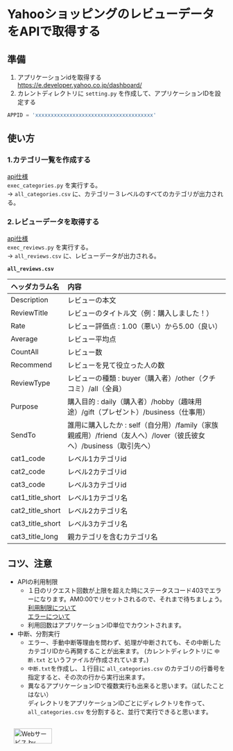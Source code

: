 # YahooショッピングのレビューデータをAPIで取得する
## 準備
1. アプリケーションidを取得する  
https://e.developer.yahoo.co.jp/dashboard/
1. カレントディレクトリに `setting.py` を作成して、アプリケーションIDを設定する  
```python
APPID = 'xxxxxxxxxxxxxxxxxxxxxxxxxxxxxxxxxxxxxx'
```
## 使い方
### 1.カテゴリ一覧を作成する
[api仕様](https://developer.yahoo.co.jp/webapi/shopping/shopping/v1/categorysearch.html)  
`exec_categories.py` を実行する。  
-> `all_categories.csv` に、カテゴリー３レベルのすべてのカテゴリが出力される。

### 2.レビューデータを取得する
[api仕様](https://developer.yahoo.co.jp/webapi/shopping/shopping/v1/reviewsearch.html)  
`exec_reviews.py` を実行する。  
-> `all_reviews.csv` に、レビューデータが出力される。

**`all_reviews.csv`**

|ヘッダカラム名|内容|
|:---|:---|
|Description|レビューの本文|
|ReviewTitle|レビューのタイトル文（例：購入しました！）|
|Rate|レビュー評価点 : 1.00（悪い）から5.00（良い）|
|Average|レビュー平均点|
|CountAll|レビュー数|
|Recommend|レビューを見て役立った人の数|
|ReviewType|レビューの種類 : buyer（購入者）/other（クチコミ）/all（全員）|
|Purpose|購入目的 : daily（購入者）/hobby（趣味用途）/gift（プレゼント）/business（仕事用）|
|SendTo|誰用に購入したか : self（自分用）/family（家族親戚用）/friend（友人へ）/lover（彼氏彼女へ）/business（取引先へ）|
|cat1_code|レベル1カテゴリid|
|cat2_code|レベル2カテゴリid|
|cat3_code|レベル3カテゴリid|
|cat1_title_short|レベル1カテゴリ名|
|cat2_title_short|レベル2カテゴリ名|
|cat3_title_short|レベル3カテゴリ名|
|cat3_title_long|親カテゴリを含むカテゴリ名|

## コツ、注意
- APIの利用制限  
    - １日のリクエスト回数が上限を超えた時にステータスコード403でエラーになります。AM0:00でリセットされるので、それまで待ちましょう。  
    [利用制限について](https://developer.yahoo.co.jp/appendix/rate.html)  
    [エラーについて](https://developer.yahoo.co.jp/appendix/errors.html)
    - 利用回数はアプリケーションID単位でカウントされます。
- 中断、分割実行
    - エラー、手動中断等理由を問わず、処理が中断されても、その中断したカテゴリIDから再開することが出来ます。
    (カレントディレクトリに `中断.txt` というファイルが作成されています。)
    - `中断.txt`を作成し、１行目に `all_categories.csv` のカテゴリの行番号を指定すると、その次の行から実行出来ます。
    - 異なるアプリケーションIDで複数実行も出来ると思います。（試したことはない）  
      ディレクトリをアプリケーションIDごとにディレクトリを作って、 `all_categories.csv` を分割すると、並行で実行できると思います。

<!-- Begin Yahoo! JAPAN Web Services Attribution Snippet -->
<a href="https://developer.yahoo.co.jp/about">
<img src="https://s.yimg.jp/images/yjdn/yjdn_attbtn2_88_35.gif" width="88" height="35" title="Webサービス by Yahoo! JAPAN" alt="Webサービス by Yahoo! JAPAN" border="0" style="margin:15px 15px 15px 15px"></a>
<!-- End Yahoo! JAPAN Web Services Attribution Snippet -->
